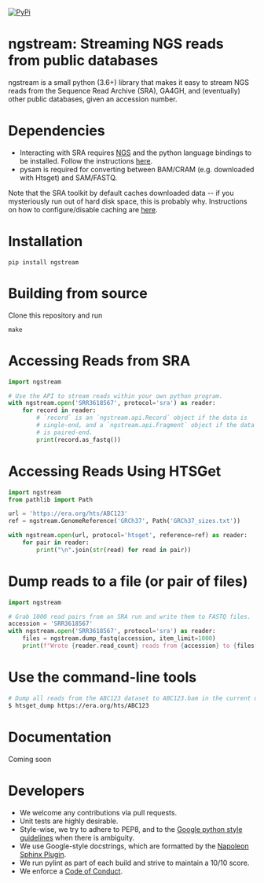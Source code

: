 [![PyPi](https://img.shields.io/pypi/v/ngstream.svg?branch=master)](https://pypi.python.org/pypi/ngstream)

# ngstream: Streaming NGS reads from public databases

ngstream is a small python (3.6+) library that makes it easy to stream NGS reads from the Sequence Read Archive (SRA), GA4GH, and (eventually) other public databases, given an accession number.

# Dependencies

* Interacting with SRA requires [NGS](https://github.com/ncbi/ngs) and the python language bindings to be installed. Follow the instructions [here](https://github.com/ncbi/ngs/wiki/Building-and-Installing-from-Source).
* pysam is required for converting between BAM/CRAM (e.g. downloaded with Htsget) and SAM/FASTQ.

Note that the SRA toolkit by default caches downloaded data -- if you mysteriously run out of hard disk space, this is probably why. Instructions on how to configure/disable caching are [here](https://github.com/ncbi/sra-tools/wiki/Toolkit-Configuration).

# Installation

```
pip install ngstream
```

# Building from source

Clone this repository and run

```
make
```

# Accessing Reads from SRA

```python
import ngstream

# Use the API to stream reads within your own python program.
with ngstream.open('SRR3618567', protocol='sra') as reader:
    for record in reader:
        # `record` is an `ngstream.api.Record` object if the data is
        # single-end, and a `ngstream.api.Fragment` object if the data
        # is paired-end.
        print(record.as_fastq())
```

# Accessing Reads Using HTSGet

```python
import ngstream
from pathlib import Path

url = 'https://era.org/hts/ABC123'
ref = ngstream.GenomeReference('GRCh37', Path('GRCh37_sizes.txt'))

with ngstream.open(url, protocol='htsget', reference=ref) as reader:
    for pair in reader:
        print("\n".join(str(read) for read in pair))
```

# Dump reads to a file (or pair of files)

```python
import ngstream

# Grab 1000 read pairs from an SRA run and write them to FASTQ files.
accession = 'SRR3618567'
with ngstream.open('SRR3618567', protocol='sra') as reader:
    files = ngstream.dump_fastq(accession, item_limit=1000)
    print(f"Wrote {reader.read_count} reads from {accession} to {files[0]}, {files[1]}")
```

# Use the command-line tools

```bash
# Dump all reads from the ABC123 dataset to ABC123.bam in the current directory.
$ htsget_dump https://era.org/hts/ABC123
```

# Documentation

Coming soon

# Developers

* We welcome any contributions via pull requests.
* Unit tests are highly desirable.
* Style-wise, we try to adhere to PEP8, and to the [Google python style guidelines](https://google.github.io/styleguide/pyguide.html) when there is ambiguity.
* We use Google-style docstrings, which are formatted by the [Napoleon Sphinx Plugin](https://pypi.python.org/pypi/sphinxcontrib-napoleon).
* We run pylint as part of each build and strive to maintain a 10/10 score.
* We enforce a [Code of Conduct](CODE_OF_CONDUCT.md).

